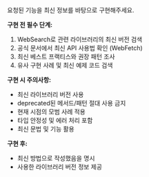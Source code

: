 요청된 기능을 최신 정보를 바탕으로 구현해주세요.

**구현 전 필수 단계:**
1. WebSearch로 관련 라이브러리의 최신 버전 검색
2. 공식 문서에서 최신 API 사용법 확인 (WebFetch)
3. 최신 베스트 프랙티스와 권장 패턴 조사
4. 유사 구현 사례 및 최신 예제 코드 검색

**구현 시 주의사항:**
- 최신 라이브러리 버전 사용
- deprecated된 메서드/패턴 절대 사용 금지
- 현재 시점의 모범 사례 적용
- 타입 안정성 및 에러 처리 포함
- 최신 문법 및 기능 활용

**구현 후:**
- 최신 방법으로 작성했음을 명시
- 사용한 라이브러리 버전 정보 제공
